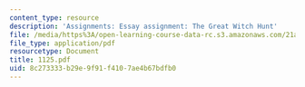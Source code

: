 ```yaml
---
content_type: resource
description: 'Assignments: Essay assignment: The Great Witch Hunt'
file: /media/https%3A/open-learning-course-data-rc.s3.amazonaws.com/21a-211-magic-witchcraft-and-the-spirit-world-fall-2003/8c273333b29e9f91f4107ae4b67bdfb0_1125.pdf
file_type: application/pdf
resourcetype: Document
title: 1125.pdf
uid: 8c273333-b29e-9f91-f410-7ae4b67bdfb0
---
```

